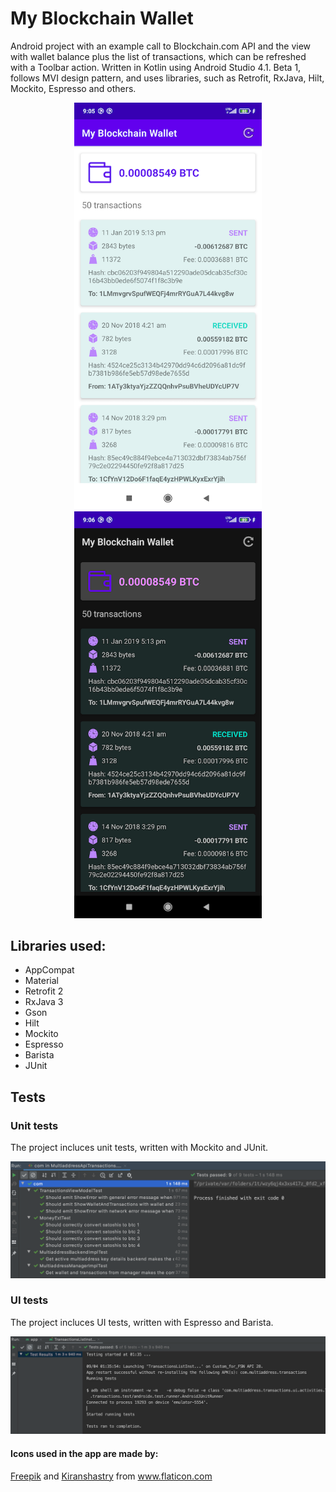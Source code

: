 # My Blockchain Wallet
Android project with an example call to Blockchain.com API and the view with wallet balance plus the list of transactions, which can be refreshed with a Toolbar action.
Written in Kotlin using Android Studio 4.1. Beta 1, follows MVI design pattern, and uses libraries, such as Retrofit, RxJava, Hilt, Mockito, Espresso and others.

<p align="middle">
  <img src="my_blockchain_wallet_01.png" width="300">
  <img src="my_blockchain_wallet_02.png" width="300">
</p>

## Libraries used:
* AppCompat
* Material
* Retrofit 2
* RxJava 3
* Gson
* Hilt
* Mockito
* Espresso
* Barista
* JUnit

## Tests

### Unit tests
The project incluces unit tests, written with Mockito and JUnit.

<img src="my_blockchain_wallet_unit_tests.png">

### UI tests
The project incluces UI tests, written with Espresso and Barista.

<img src="my_blockchain_wallet_ui_tests.png">

#### Icons used in the app are made by:
<a href="https://www.flaticon.com/authors/freepik" title="Freepik">Freepik</a> and  <a href="https://www.flaticon.com/authors/kiranshastry" title="Kiranshastry">Kiranshastry</a> from <a href="https://www.flaticon.com/" title="Flaticon">www.flaticon.com</a>
